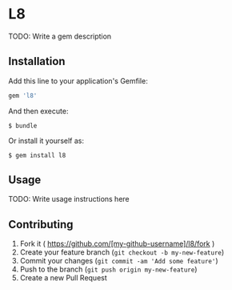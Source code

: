 # L8

TODO: Write a gem description

## Installation

Add this line to your application's Gemfile:

```ruby
gem 'l8'
```

And then execute:

    $ bundle

Or install it yourself as:

    $ gem install l8

## Usage

TODO: Write usage instructions here

## Contributing

1. Fork it ( https://github.com/[my-github-username]/l8/fork )
2. Create your feature branch (`git checkout -b my-new-feature`)
3. Commit your changes (`git commit -am 'Add some feature'`)
4. Push to the branch (`git push origin my-new-feature`)
5. Create a new Pull Request
